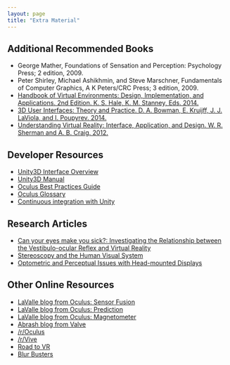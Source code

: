 ```yaml
---
layout: page
title: "Extra Material"
---
```

## Additional Recommended Books

- George Mather, Foundations of Sensation and Perception: Psychology Press; 2 edition, 2009.
- Peter Shirley, Michael Ashikhmin, and Steve Marschner, Fundamentals of Computer Graphics, A K Peters/CRC Press; 3 edition, 2009.
- [Handbook of Virtual Environments: Design, Implementation, and Applications. 2nd Edition. K. S. Hale, K. M. Stanney, Eds. 2014.](http://www.worldcat.org/oclc/1042865498)
- [3D User Interfaces: Theory and Practice. D. A. Bowman, E. Kruijff, J. J. LaViola, and I. Poupyrev. 2014.](http://www.worldcat.org/oclc/935986831)
- [Understanding Virtual Reality: Interface, Application, and Design. W. R. Sherman and A. B. Craig. 2012.](http://www.worldcat.org/oclc/1041438400)

## Developer Resources

- [Unity3D Interface Overview](http://unity3d.com/learn/tutorials/modules/beginner/editor/interface-overview)
- [Unity3D Manual](http://docs.unity3d.com/Manual/index.html)
- [Oculus Best Practices Guide](https://developer.oculus.com/design/latest/concepts/book-bp/)
- [Oculus Glossary](https://creator.oculus.com/learn/vr-glossary/)
- [Continuous integration with Unity](http://qding.xyz/blog/continuous-integration-unity/)

## Research Articles

- [Can your eyes make you sick?: Investigating the Relationship between the Vestibulo-ocular Reflex and Virtual Reality](http://citeseerx.ist.psu.edu/viewdoc/download?doi=10.1.1.112.3955&rep=rep1&type=pdf)
- [Stereoscopy and the Human Visual System](http://percept.eecs.yorku.ca/papers/banks%20smpte%202011.pdf)
- [Optometric and Perceptual Issues with Head-mounted Displays](http://serinet.meei.harvard.edu/faculty/peli/papers/Peli_Chapter%206_OptometricPercept_1999.pdf)

## Other Online Resources

- [LaValle blog from Oculus: Sensor Fusion](https://developer.oculus.com/blog/sensor-fusion-keeping-it-simple/)
- [LaValle blog from Oculus: Prediction](https://developer.oculus.com/blog/the-latent-power-of-prediction/)
- [LaValle blog from Oculus: Magnetometer](https://developer.oculus.com/blog/magnetometer/)
- [Abrash blog from Valve](http://blogs.valvesoftware.com/abrash/)
- [/r/Oculus](https://www.reddit.com/r/Oculus/)
- [/r/Vive](https://www.reddit.com/r/Vive/)
- [Road to VR](https://www.roadtovr.com/)
- [Blur Busters](https://www.blurbusters.com/)